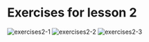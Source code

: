 # Exercises for lesson 2

![exercises2-1](https://i.imgur.com/hEPyGtL.png)
![exercises2-2](https://i.imgur.com/na7WOHf.png)
![exercises2-3](https://i.imgur.com/4Sw4UfB.png)